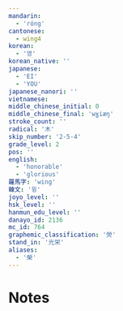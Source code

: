 ```yaml
---
mandarin:
  - 'róng'
cantonese:
  - wing4
korean:
  - '영'
korean_native: ''
japanese:
  - 'EI'
  - 'YOU'
japanese_nanori: ''
vietnamese:
middle_chinese_initial: 0
middle_chinese_final: 'wɣiæŋ'
stroke_count: ''
radical: '木'
skip_number: '2-5-4'
grade_level: 2
pos: ''
english:
  - 'honorable'
  - 'glorious'
羅馬字: 'wing'
韓文: '윙'
joyo_level: ''
hsk_level: ''
hanmun_edu_level: ''
danayo_id: 2136
mc_id: 764
graphemic_classification: '熒'
stand_in: '光栄'
aliases:
  - '榮'
---
```


# Notes
